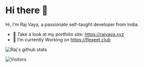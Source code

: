 # Hi there 👋
Hi, I'm Raj Vaya, a passionate self-taught developer from India.

- :100: Take a look at my portfolio site: https://rajvaya.xyz
- 🌱 I’m currently Working on https://flexeet.club

![Raj's github stats](https://github-readme-stats.vercel.app/api?username=rajvaya&show_icons=true)

![Visitors](https://visitor-badge.glitch.me/badge?page_id=rajvaya.rajvaya)




